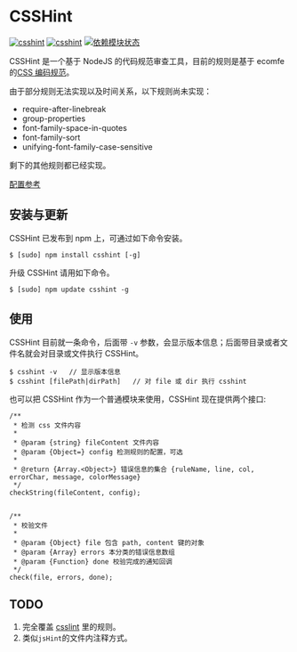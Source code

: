 CSSHint
===
[![csshint](https://travis-ci.org/ielgnaw/node-csshint.svg?branch=master)](https://travis-ci.org/ielgnaw/node-csshint)
[![csshint](https://d25lcipzij17d.cloudfront.net/badge.png?title=npm&type=3d&v=0.0.4)](https://www.npmjs.org/package/csshint)
[![依赖模块状态](https://david-dm.org/ielgnaw/node-csshint.png)](https://david-dm.org/ielgnaw/node-csshint)


CSSHint 是一个基于 NodeJS 的代码规范审查工具，目前的规则是基于 ecomfe 的[CSS 编码规范](https://github.com/ecomfe/spec/blob/master/css-style-guide.md)。

由于部分规则无法实现以及时间关系，以下规则尚未实现：

- require-after-linebreak
- group-properties
- font-family-space-in-quotes
- font-family-sort
- unifying-font-family-case-sensitive

剩下的其他规则都已经实现。

[配置参考](https://github.com/ielgnaw/node-csshint/blob/master/lib/config.js)


安装与更新
-------

CSSHint 已发布到 npm 上，可通过如下命令安装。

    $ [sudo] npm install csshint [-g]

升级 CSSHint 请用如下命令。

    $ [sudo] npm update csshint -g
    

使用
------

CSSHint 目前就一条命令，后面带 `-v` 参数，会显示版本信息；后面带目录或者文件名就会对目录或文件执行 CSSHint。

    $ csshint -v   // 显示版本信息
    $ csshint [filePath|dirPath]   // 对 file 或 dir 执行 csshint

也可以把 CSSHint 作为一个普通模块来使用，CSSHint 现在提供两个接口:
        
    /**
     * 检测 css 文件内容
     *
     * @param {string} fileContent 文件内容
     * @param {Object=} config 检测规则的配置，可选
     *
     * @return {Array.<Object>} 错误信息的集合 {ruleName, line, col, errorChar, message, colorMessage}
     */
    checkString(fileContent, config);
    
    
    /**
     * 校验文件
     *
     * @param {Object} file 包含 path, content 键的对象
     * @param {Array} errors 本分类的错误信息数组
     * @param {Function} done 校验完成的通知回调
     */
    check(file, errors, done);
 

    

TODO
------

1. 完全覆盖 [csslint](https://github.com/CSSLint/csslint) 里的规则。
2. 类似`jsHint`的文件内注释方式。


   